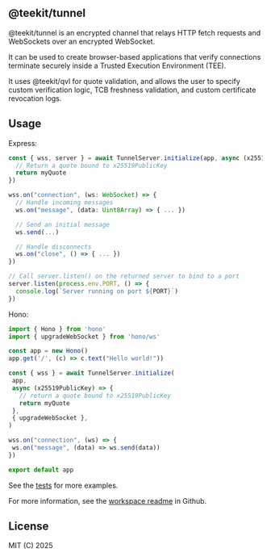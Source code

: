 ## @teekit/tunnel

@teekit/tunnel is an encrypted channel that relays HTTP fetch requests
and WebSockets over an encrypted WebSocket.

It can be used to create browser-based applications that verify
connections terminate securely inside a Trusted Execution Environment
(TEE).

It uses @teekit/qvl for quote validation, and allows the user to specify
custom verification logic, TCB freshness validation, and custom
certificate revocation logs.

## Usage

Express:

```ts
const { wss, server } = await TunnelServer.initialize(app, async (x25519PublicKey) => {
  // Return a quote bound to x25519PublicKey
  return myQuote
})

wss.on("connection", (ws: WebSocket) => {
  // Handle incoming messages
  ws.on("message", (data: Uint8Array) => { ... })

  // Send an initial message
  ws.send(...)

  // Handle disconnects
  ws.on("close", () => { ... })
})

// Call server.listen() on the returned server to bind to a port
server.listen(process.env.PORT, () => {
  console.log(`Server running on port ${PORT}`)
})
```

Hono:

 ```ts
import { Hono } from 'hono'
import { upgradeWebSocket } from 'hono/ws'

const app = new Hono()
app.get('/', (c) => c.text("Hello world!"))

const { wss } = await TunnelServer.initialize(
  app,
  async (x25519PublicKey) => {
    // return a quote bound to x25519PublicKey
    return myQuote
  },
  { upgradeWebSocket },
)

wss.on("connection", (ws) => {
  ws.on("message", (data) => ws.send(data))
})

export default app
```

See the
[tests](https://github.com/canvasxyz/teekit/tree/main/packages/tunnel/test)
for more examples.

For more information, see the [workspace
readme](https://github.com/canvasxyz/teekit) in Github.

## License

MIT (C) 2025
